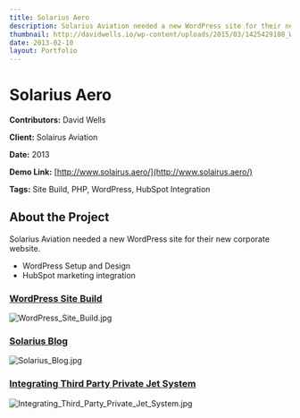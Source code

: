```yaml
---
title: Solarius Aero
description: Solarius Aviation needed a new WordPress site for their new corporate website
thumbnail: http://davidwells.io/wp-content/uploads/2015/03/1425429108_WordPress_Site_Build.jpg
date: 2013-02-10
layout: Portfolio
---
```


# Solarius Aero

**Contributors:** David Wells

**Client:** Solairus Aviation

**Date:** 2013

**Demo Link:** [http://www.solairus.aero/](http://www.solairus.aero/)

**Tags:** Site Build, PHP, WordPress, HubSpot Integration

## About the Project

Solarius Aviation needed a new WordPress site for their new corporate website.

*   WordPress Setup and Design
*   HubSpot marketing integration

### [WordPress Site Build](id:anchor_1)

![](http://davidwells.tv/data/portfolio/Solarius_Aero/WordPress_Site_Build.jpg "WordPress_Site_Build.jpg")

### [Solarius Blog](id:anchor_2)

![](http://davidwells.tv/data/portfolio/Solarius_Aero/Solarius_Blog.jpg "Solarius_Blog.jpg")

### [Integrating Third Party Private Jet System](id:anchor_3)

![](http://davidwells.tv/data/portfolio/Solarius_Aero/Integrating_Third_Party_Private_Jet_System.jpg "Integrating_Third_Party_Private_Jet_System.jpg")
